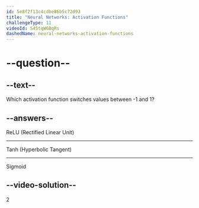 ```yaml
---
id: 5e8f2f13c4cdbe86b5c72d93
title: "Neural Networks: Activation Functions"
challengeType: 11
videoId: S45tqW6BqRs
dashedName: neural-networks-activation-functions
---
```


# --question--

## --text--

Which activation function switches values between -1 and 1?

## --answers--

ReLU (Rectified Linear Unit)

---

Tanh (Hyperbolic Tangent)

---

Sigmoid

## --video-solution--

2
